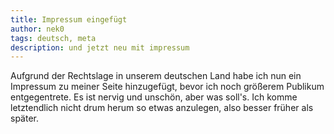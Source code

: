 ```yaml
---
title: Impressum eingefügt
author: nek0
tags: deutsch, meta
description: und jetzt neu mit impressum
---
```


Aufgrund der Rechtslage in unserem deutschen Land habe ich nun ein Impressum zu meiner Seite hinzugefügt, bevor ich noch größerem Publikum entgegentrete. Es ist nervig und unschön, aber was soll's. Ich komme letztendlich nicht drum herum so etwas anzulegen, also besser früher als später.
